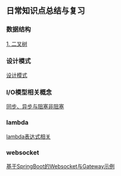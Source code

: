 ## 日常知识点总结与复习

### 数据结构
<a href="./binary-tree/README.md">1. 二叉树</a>

### 设计模式
<a href="./design-mode/README.md">设计模式</a>

### I/O模型相关概念
<a href="./articles/sync.md">同步、异步与阻塞非阻塞</a>

### lambda
<a href="./articles/lambda.md">lambda表达式相关</a>

### websocket
<a href="./websocket/README.md">基于SpringBoot的Websocket与Gateway示例</a>
